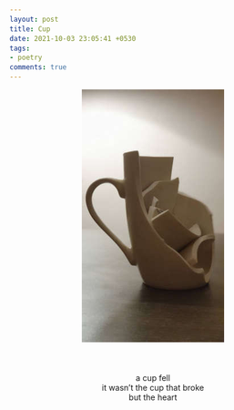 ```yaml
---
layout: post
title: Cup
date: 2021-10-03 23:05:41 +0530
tags:
- poetry
comments: true
---
```

<center>
  <img src="/images/cup_1.jpeg" alt="cup">
</center>
<br /><br /><br />
<center>
a cup fell  <br />
it wasn’t the cup that broke <br />
but the heart <br />
</center>
